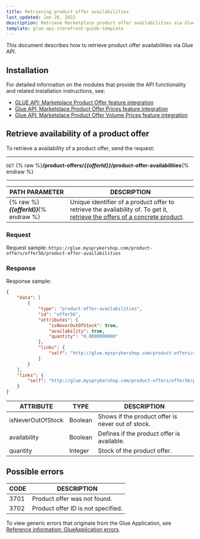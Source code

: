```yaml
---
title: Retrieving product offer availabilities
last_updated: Jan 26, 2022
description: Retrieve Marketplace product offer availabilities via Glue API
template: glue-api-storefront-guide-template
---
```


This document describes how to retrieve product offer availabilities via Glue API.


## Installation

For detailed information on the modules that provide the API functionality and related installation instructions, see:
* [GLUE API: Marketplace Product Offer feature integration](/docs/marketplace/dev/feature-integration-guides/{{page.version}}/glue/marketplace-product-offer-feature-integration.html)
* [Glue API: Marketplace Product Offer Prices feature integration](/docs/marketplace/dev/feature-integration-guides/{{page.version}}/glue/marketplace-product-offer-prices-feature-integration.html)
* [Glue API: Marketplace Product Offer Volume Prices feature integration](/docs/marketplace/dev/feature-integration-guides/{{page.version}}/glue/marketplace-product-offer-volume-prices.html)

## Retrieve availability of a product offer

To retrieve a availability of a product offer, send the request:

***
`GET` {% raw %}**/product-offers/*{{offerId}}*/product-offer-availabilities**{% endraw %}
***

| PATH PARAMETER | DESCRIPTION |
| ------------------ | ---------------------- |
| {% raw %}***{{offerId}}***{% endraw %} | Unique identifier of a product offer to retrieve the availability of. To get it, [retrieve the offers of a concrete product](/docs/marketplace/dev/glue-api-guides/{{page.version}}/concrete-products/retrieving-product-offers-of-concrete-products.html). |

### Request

Request sample: `https://glue.mysprykershop.com/product-offers/offer56/product-offer-availabilities`

### Response

Response sample:

```json
{
    "data": [
        {
            "type": "product-offer-availabilities",
            "id": "offer56",
            "attributes": {
                "isNeverOutOfStock": true,
                "availability": true,
                "quantity": "0.0000000000"
            },
            "links": {
                "self": "http://glue.mysprykershop.com/product-offers/offer56/product-offer-availabilities"
            }
        }
    ],
    "links": {
        "self": "http://glue.mysprykershop.com/product-offers/offer56/product-offer-availabilities"
    }
}
```
<a name="product-offer-availability-response-attributes"></a>

|ATTRIBUTE  |TYPE  |DESCRIPTION  |
|---------|---------|---------|
| isNeverOutOfStock          |  Boolean         | Shows if the product offer is never out of stock.          |
| availability          | Boolean          |Defines if the product offer is available.           |
| quantity          | Integer          |Stock of the product offer.           |


## Possible errors

| CODE | DESCRIPTION |
| - | -  |
| 3701     | Product offer was not found. |
| 3702     | Product offer ID is not specified. |

To view generic errors that originate from the Glue Application, see [Reference information: GlueApplication errors](/docs/scos/dev/glue-api-guides/{{page.version}}/reference-information-glueapplication-errors.html).
